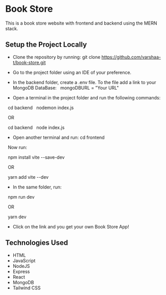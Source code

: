 # Book Store

This is a book store website with frontend and backend using the MERN stack.

## Setup the Project Locally

- Clone the repository by running: git clone https://github.com/varshaa-t/book-store.git

- Go to the project folder using an IDE of your preference.

- In the backend folder, create a .env file. To the file add a link to your MongoDB DataBase:
&nbsp;&nbsp;mongoDBURL = "Your URL"

- Open a terminal in the project folder and run the following commands:

&nbsp;&nbsp;cd backend
&nbsp;&nbsp;nodemon index.js

&nbsp;&nbsp;OR

&nbsp;&nbsp;cd backend
&nbsp;&nbsp;node index.js

- Open another terminal and run: cd frontend

&nbsp;&nbsp;Now run: 

&nbsp;&nbsp;npm install vite --save-dev

&nbsp;&nbsp;OR

&nbsp;&nbsp;yarn add vite --dev

- In the same folder, run: 

&nbsp;&nbsp;npm run dev

&nbsp;&nbsp;OR

&nbsp;&nbsp;yarn dev

- Click on the link and you get your own Book Store App!

## Technologies Used

- HTML
- JavaScript
- NodeJS
- Express
- React
- MongoDB
- Tailwind CSS 